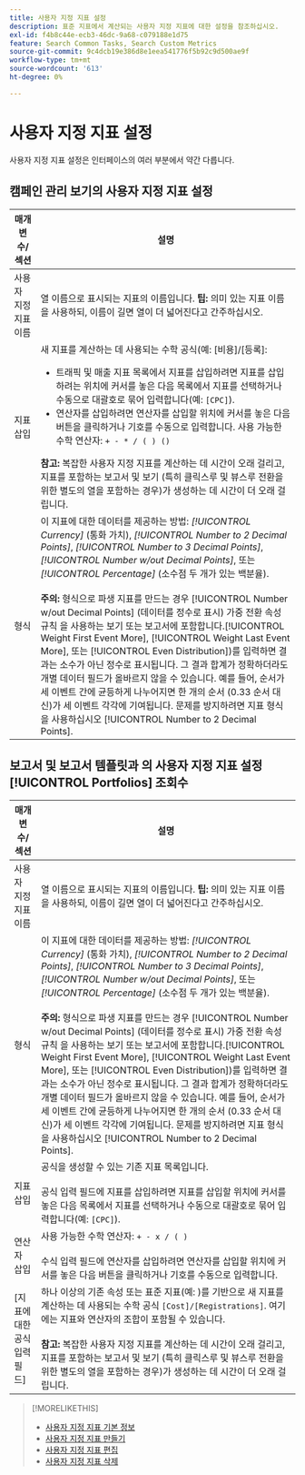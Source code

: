 ```yaml
---
title: 사용자 지정 지표 설정
description: 표준 지표에서 계산되는 사용자 지정 지표에 대한 설정을 참조하십시오.
exl-id: f4b8c44e-ecb3-46dc-9a68-c079188e1d75
feature: Search Common Tasks, Search Custom Metrics
source-git-commit: 9c4dcb19e386d8e1eea541776f5b92c9d500ae9f
workflow-type: tm+mt
source-wordcount: '613'
ht-degree: 0%

---
```


# 사용자 지정 지표 설정

사용자 지정 지표 설정은 인터페이스의 여러 부분에서 약간 다릅니다.

## 캠페인 관리 보기의 사용자 지정 지표 설정

| 매개변수/섹션 | 설명 |
|----|----|
| 사용자 지정 지표 이름 | 열 이름으로 표시되는 지표의 이름입니다. <b>팁:</b> 의미 있는 지표 이름을 사용하되, 이름이 길면 열이 더 넓어진다고 간주하십시오. |
| 지표 삽입 | 새 지표를 계산하는 데 사용되는 수학 공식(예: [비용]/[등록]:<ul><li>트래픽 및 매출 지표 목록에서 지표를 삽입하려면 지표를 삽입하려는 위치에 커서를 놓은 다음 목록에서 지표를 선택하거나 수동으로 대괄호로 묶어 입력합니다(예: `[CPC]`).</li><li>연산자를 삽입하려면 연산자를 삽입할 위치에 커서를 놓은 다음 버튼을 클릭하거나 기호를 수동으로 입력합니다. 사용 가능한 수학 연산자: `+ - * / ( ) ()`</li></ul><b>참고:</b> 복잡한 사용자 지정 지표를 계산하는 데 시간이 오래 걸리고, 지표를 포함하는 보고서 및 보기 (특히 클릭스루 및 뷰스루 전환을 위한 별도의 열을 포함하는 경우)가 생성하는 데 시간이 더 오래 걸립니다. |
| 형식 | 이 지표에 대한 데이터를 제공하는 방법: *[!UICONTROL Currency]* (통화 가치), *[!UICONTROL Number to 2 Decimal Points]*, *[!UICONTROL Number to 3 Decimal Points]*, *[!UICONTROL Number w/out Decimal Points]*, 또는 *[!UICONTROL Percentage]* (소수점 두 개가 있는 백분율).<br><br><b>주의:</b> 형식으로 파생 지표를 만드는 경우 [!UICONTROL Number w/out Decimal Points] (데이터를 정수로 표시) 가중 전환 속성 규칙 을 사용하는 보기 또는 보고서에 포함합니다.[!UICONTROL Weight First Event More], [!UICONTROL Weight Last Event More], 또는 [!UICONTROL Even Distribution])를 입력하면 결과는 소수가 아닌 정수로 표시됩니다. 그 결과 합계가 정확하더라도 개별 데이터 필드가 올바르지 않을 수 있습니다. 예를 들어, 순서가 세 이벤트 간에 균등하게 나누어지면 한 개의 순서 (0.33 순서 대신)가 세 이벤트 각각에 기여됩니다. 문제를 방지하려면 지표 형식을 사용하십시오 [!UICONTROL Number to 2 Decimal Points]. |

## 보고서 및 보고서 템플릿과 의 사용자 지정 지표 설정 [!UICONTROL Portfolios] 조회수

| 매개변수/섹션 | 설명 |
|----|----|
| 사용자 지정 지표 이름 | 열 이름으로 표시되는 지표의 이름입니다. <b>팁:</b> 의미 있는 지표 이름을 사용하되, 이름이 길면 열이 더 넓어진다고 간주하십시오. |
| 형식 | 이 지표에 대한 데이터를 제공하는 방법: *[!UICONTROL Currency]* (통화 가치), *[!UICONTROL Number to 2 Decimal Points]*, *[!UICONTROL Number to 3 Decimal Points]*, *[!UICONTROL Number w/out Decimal Points]*, 또는 *[!UICONTROL Percentage]* (소수점 두 개가 있는 백분율).<br><br><b>주의:</b> 형식으로 파생 지표를 만드는 경우 [!UICONTROL Number w/out Decimal Points] (데이터를 정수로 표시) 가중 전환 속성 규칙 을 사용하는 보기 또는 보고서에 포함합니다.[!UICONTROL Weight First Event More], [!UICONTROL Weight Last Event More], 또는 [!UICONTROL Even Distribution])를 입력하면 결과는 소수가 아닌 정수로 표시됩니다. 그 결과 합계가 정확하더라도 개별 데이터 필드가 올바르지 않을 수 있습니다. 예를 들어, 순서가 세 이벤트 간에 균등하게 나누어지면 한 개의 순서 (0.33 순서 대신)가 세 이벤트 각각에 기여됩니다. 문제를 방지하려면 지표 형식을 사용하십시오 [!UICONTROL Number to 2 Decimal Points]. |
| 지표 삽입 | 공식을 생성할 수 있는 기존 지표 목록입니다.<br><br>공식 입력 필드에 지표를 삽입하려면 지표를 삽입할 위치에 커서를 놓은 다음 목록에서 지표를 선택하거나 수동으로 대괄호로 묶어 입력합니다(예: `[CPC]`). |
| 연산자 삽입 | 사용 가능한 수학 연산자: `+ - x / ( )`<br><br>수식 입력 필드에 연산자를 삽입하려면 연산자를 삽입할 위치에 커서를 놓은 다음 버튼을 클릭하거나 기호를 수동으로 입력합니다. |
| [지표에 대한 공식 입력 필드] | 하나 이상의 기존 속성 또는 표준 지표(예: )를 기반으로 새 지표를 계산하는 데 사용되는 수학 공식 `[Cost]/[Registrations]`. 여기에는 지표와 연산자의 조합이 포함될 수 있습니다.<br><br><b>참고:</b> 복잡한 사용자 지정 지표를 계산하는 데 시간이 오래 걸리고, 지표를 포함하는 보고서 및 보기 (특히 클릭스루 및 뷰스루 전환을 위한 별도의 열을 포함하는 경우)가 생성하는 데 시간이 더 오래 걸립니다. |

>[!MORELIKETHIS]
>
>* [사용자 지정 지표 기본 정보](custom-metric-about.md)
>* [사용자 지정 지표 만들기](custom-metric-create.md)
>* [사용자 지정 지표 편집](custom-metric-edit.md)
>* [사용자 지정 지표 삭제](custom-metric-delete.md)
